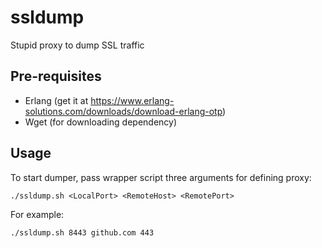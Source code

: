 ssldump
=======

Stupid proxy to dump SSL traffic

Pre-requisites
---------

 - Erlang (get it at https://www.erlang-solutions.com/downloads/download-erlang-otp)
 - Wget (for downloading dependency)

Usage
---------

To start dumper, pass wrapper script three arguments for defining proxy:

```
./ssldump.sh <LocalPort> <RemoteHost> <RemotePort>
```

For example:

```
./ssldump.sh 8443 github.com 443
```

